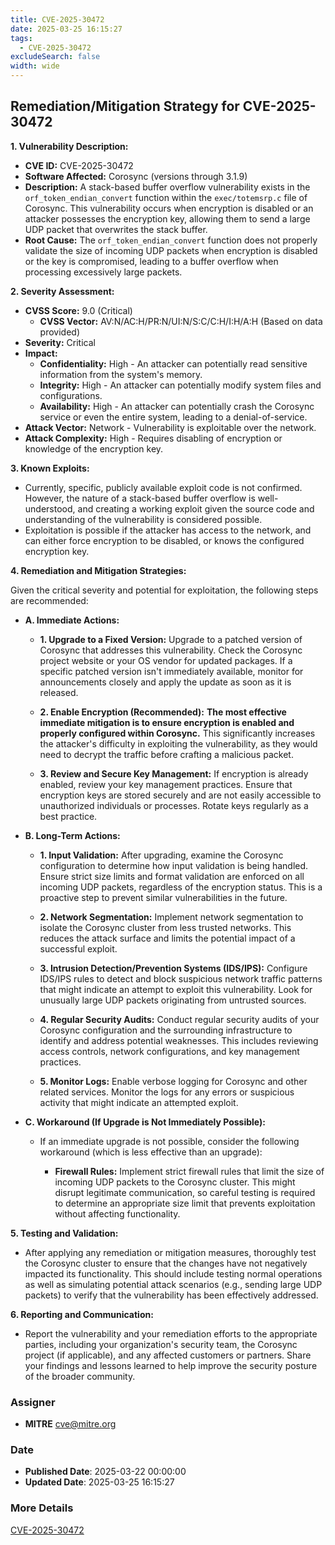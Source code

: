 ```yaml
---
title: CVE-2025-30472
date: 2025-03-25 16:15:27
tags:
  - CVE-2025-30472
excludeSearch: false
width: wide
---
```


## Remediation/Mitigation Strategy for CVE-2025-30472

**1. Vulnerability Description:**

*   **CVE ID:** CVE-2025-30472
*   **Software Affected:** Corosync (versions through 3.1.9)
*   **Description:** A stack-based buffer overflow vulnerability exists in the `orf_token_endian_convert` function within the `exec/totemsrp.c` file of Corosync. This vulnerability occurs when encryption is disabled or an attacker possesses the encryption key, allowing them to send a large UDP packet that overwrites the stack buffer.
*   **Root Cause:** The `orf_token_endian_convert` function does not properly validate the size of incoming UDP packets when encryption is disabled or the key is compromised, leading to a buffer overflow when processing excessively large packets.

**2. Severity Assessment:**

*   **CVSS Score:** 9.0 (Critical)
    *   **CVSS Vector:**  AV:N/AC:H/PR:N/UI:N/S:C/C:H/I:H/A:H (Based on data provided)
*   **Severity:** Critical
*   **Impact:**
    *   **Confidentiality:** High - An attacker can potentially read sensitive information from the system's memory.
    *   **Integrity:** High - An attacker can potentially modify system files and configurations.
    *   **Availability:** High - An attacker can potentially crash the Corosync service or even the entire system, leading to a denial-of-service.
*   **Attack Vector:** Network - Vulnerability is exploitable over the network.
*   **Attack Complexity:** High - Requires disabling of encryption or knowledge of the encryption key.

**3. Known Exploits:**

*   Currently, specific, publicly available exploit code is not confirmed. However, the nature of a stack-based buffer overflow is well-understood, and creating a working exploit given the source code and understanding of the vulnerability is considered possible.
*   Exploitation is possible if the attacker has access to the network, and can either force encryption to be disabled, or knows the configured encryption key.

**4. Remediation and Mitigation Strategies:**

Given the critical severity and potential for exploitation, the following steps are recommended:

*   **A. Immediate Actions:**

    *   **1. Upgrade to a Fixed Version:**  Upgrade to a patched version of Corosync that addresses this vulnerability.  Check the Corosync project website or your OS vendor for updated packages. If a specific patched version isn't immediately available, monitor for announcements closely and apply the update as soon as it is released.

    *   **2. Enable Encryption (Recommended):** **The most effective immediate mitigation is to ensure encryption is enabled and properly configured within Corosync.** This significantly increases the attacker's difficulty in exploiting the vulnerability, as they would need to decrypt the traffic before crafting a malicious packet.

    *   **3. Review and Secure Key Management:**  If encryption is already enabled, review your key management practices. Ensure that encryption keys are stored securely and are not easily accessible to unauthorized individuals or processes. Rotate keys regularly as a best practice.

*   **B. Long-Term Actions:**

    *   **1. Input Validation:** After upgrading, examine the Corosync configuration to determine how input validation is being handled. Ensure strict size limits and format validation are enforced on all incoming UDP packets, regardless of the encryption status. This is a proactive step to prevent similar vulnerabilities in the future.

    *   **2. Network Segmentation:** Implement network segmentation to isolate the Corosync cluster from less trusted networks. This reduces the attack surface and limits the potential impact of a successful exploit.

    *   **3. Intrusion Detection/Prevention Systems (IDS/IPS):**  Configure IDS/IPS rules to detect and block suspicious network traffic patterns that might indicate an attempt to exploit this vulnerability. Look for unusually large UDP packets originating from untrusted sources.

    *   **4. Regular Security Audits:** Conduct regular security audits of your Corosync configuration and the surrounding infrastructure to identify and address potential weaknesses. This includes reviewing access controls, network configurations, and key management practices.

    *   **5. Monitor Logs:** Enable verbose logging for Corosync and other related services. Monitor the logs for any errors or suspicious activity that might indicate an attempted exploit.

*   **C. Workaround (If Upgrade is Not Immediately Possible):**

    *   If an immediate upgrade is not possible, consider the following workaround (which is less effective than an upgrade):

        *   **Firewall Rules:**  Implement strict firewall rules that limit the size of incoming UDP packets to the Corosync cluster.  This might disrupt legitimate communication, so careful testing is required to determine an appropriate size limit that prevents exploitation without affecting functionality.

**5. Testing and Validation:**

*   After applying any remediation or mitigation measures, thoroughly test the Corosync cluster to ensure that the changes have not negatively impacted its functionality. This should include testing normal operations as well as simulating potential attack scenarios (e.g., sending large UDP packets) to verify that the vulnerability has been effectively addressed.

**6. Reporting and Communication:**

*   Report the vulnerability and your remediation efforts to the appropriate parties, including your organization's security team, the Corosync project (if applicable), and any affected customers or partners.  Share your findings and lessons learned to help improve the security posture of the broader community.

### Assigner
- **MITRE** <cve@mitre.org>

### Date
- **Published Date**: 2025-03-22 00:00:00
- **Updated Date**: 2025-03-25 16:15:27

### More Details
[CVE-2025-30472](https://www.cvedetails.com/cve/CVE-2025-30472)